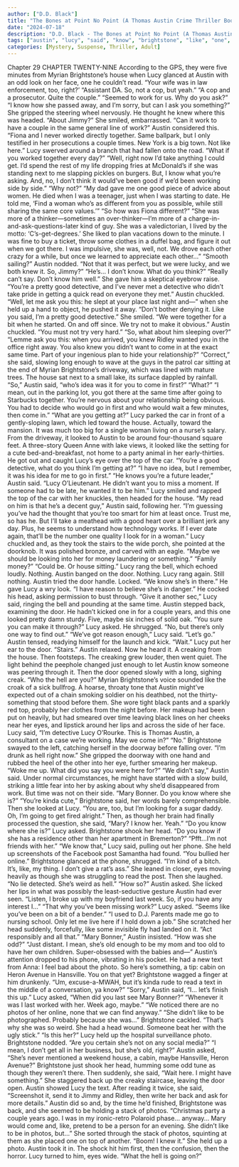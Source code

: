 ```yaml
---
author: ["D.D. Black"]
title: "The Bones at Point No Point (A Thomas Austin Crime Thriller Book 1) - Chapter 30"
date: "2024-07-18"
description: "D.D. Black - The Bones at Point No Point (A Thomas Austin Crime Thriller Book 1)"
tags: ["austin", "lucy", "said", "know", "brightstone", "like", "one", "house", "time", "photo", "work", "good", "door", "asked", "read", "right", "ask", "knew", "let", "come", "eye", "head", "mary", "couple", "together"]
categories: [Mystery, Suspense, Thriller, Adult]
---
```


Chapter 29
CHAPTER TWENTY-NINE
According to the GPS, they were five minutes from Myrian Brightstone’s house when Lucy glanced at Austin with an odd look on her face, one he couldn’t read. “Your wife was in law enforcement, too, right?’
“Assistant DA. So, not a cop, but yeah.”
“A cop and a prosecutor. Quite the couple.”
“Seemed to work for us. Why do you ask?”
“I know how she passed away, and I’m sorry, but can I ask you something?” She gripped the steering wheel nervously.
He thought he knew where this was headed. “About Jimmy?”
She smiled, embarrassed. “Can it work to have a couple in the same general line of work?”
Austin considered this. “Fiona and I never worked directly together. Same ballpark, but I only testified in her prosecutions a couple times. New York is a big town. Not like here.”
Lucy swerved around a branch that had fallen onto the road. “What if you worked together every day?”
“Well, right now I’d take anything I could get. I’d spend the rest of my life dropping fries at McDonald’s if she was standing next to me slapping pickles on burgers. But, I know what you’re asking. And, no, I don’t think it would’ve been good if we’d been working side by side.”
“Why not?”
“My dad gave me one good piece of advice about women. He died when I was a teenager, just when I was starting to date. He told me, ‘Find a woman who’s as different from you as possible, while still sharing the same core values.’”
“So how was Fiona different?”
“She was more of a thinker—sometimes an over-thinker—I’m more of a charge-in-and-ask-questions-later kind of guy. She was a valedictorian, I lived by the motto: ‘C’s-get-degrees.’ She liked to plan vacations down to the minute. I was fine to buy a ticket, throw some clothes in a duffel bag, and figure it out when we got there. I was impulsive, she was, well, not. We drove each other crazy for a while, but once we learned to appreciate each other…”
“Smooth sailing?”
Austin nodded. “Not that it was perfect, but we were lucky, and we both knew it. So, Jimmy?”
“He’s… I don’t know. What do you think?”
“Really can’t say. Don’t know him well.”
She gave him a skeptical eyebrow raise. “You’re a pretty good detective, and I’ve never met a detective who didn’t take pride in getting a quick read on everyone they met.”
Austin chuckled. “Well, let me ask you this: he slept at your place last night and—” when she held up a hand to object, he pushed it away. “Don’t bother denying it. Like you said, I’m a pretty good detective.”
She smiled. “We were together for a bit when he started. On and off since. We try not to make it obvious.”
Austin chuckled. “You must not try very hard.”
“So, what about him sleeping over?”
“Lemme ask you this: when you arrived, you knew Ridley wanted you in the office right away. You also knew you didn’t want to come in at the exact same time. Part of your ingenious plan to hide your relationship?”
“Correct,” she said, slowing long enough to wave at the guys in the patrol car sitting at the end of Myrian Brightstone’s driveway, which was lined with mature trees. The house sat next to a small lake, its surface dappled by rainfall.
“So,” Austin said, “who’s idea was it for you to come in first?”
“What?”
“I mean, out in the parking lot, you got there at the same time after going to Starbucks together. You’re nervous about your relationship being obvious. You had to decide who would go in first and who would wait a few minutes, then come in.”
“What are you getting at?” Lucy parked the car in front of a gently-sloping lawn, which led toward the house.
Actually, toward the mansion. It was much too big for a single woman living on a nurse’s salary. From the driveway, it looked to Austin to be around four-thousand square feet. A three-story Queen Anne with lake views, it looked like the setting for a cute bed-and-breakfast, not home to a party animal in her early-thirties.
He got out and caught Lucy’s eye over the top of the car. “You’re a good detective, what do you think I’m getting at?”
“I have no idea, but I remember, it was his idea for me to go in first.”
“He knows you’re a future leader,” Austin said. “Lucy O’Lieutenant. He didn’t want you to miss a moment. If someone had to be late, he wanted it to be him.”
Lucy smiled and rapped the top of the car with her knuckles, then headed for the house.
“My read on him is that he’s a decent guy,” Austin said, following her. “I’m guessing you’ve had the thought that you’re too smart for him at least once. Trust me, so has he. But I’ll take a meathead with a good heart over a brilliant jerk any day. Plus, he seems to understand how technology works. If I ever date again, that’ll be the number one quality I look for in a woman.”
Lucy chuckled and, as they took the stairs to the wide porch, she pointed at the doorknob. It was polished bronze, and carved with an eagle. “Maybe we should be looking into her for money laundering or something.”
“Family money?”
“Could be. Or house sitting.”
Lucy rang the bell, which echoed loudly. Nothing.
Austin banged on the door. Nothing.
Lucy rang again. Still nothing.
Austin tried the door handle. Locked. “We know she’s in there.” He gave Lucy a wry look. “I have reason to believe she’s in danger.” He cocked his head, asking permission to bust through.
“Give it another sec,” Lucy said, ringing the bell and pounding at the same time.
Austin stepped back, examining the door. He hadn’t kicked one in for a couple years, and this one looked pretty damn sturdy. Five, maybe six inches of solid oak.
“You sure you can make it through?” Lucy asked.
He shrugged. “No, but there’s only one way to find out.”
“We’ve got reason enough,” Lucy said. “Let’s go.”
Austin tensed, readying himself for the launch and kick.
“Wait.” Lucy put her ear to the door. “Stairs.”
Austin relaxed. Now he heard it. A creaking from the house. Then footsteps.
The creaking grew louder, then went quiet. The light behind the peephole changed just enough to let Austin know someone was peering through it. Then the door opened slowly with a long, sighing creak.
“Who the hell are you?” Myrian Brightstone’s voice sounded like the croak of a sick bullfrog. A hoarse, throaty tone that Austin might’ve expected out of a chain smoking soldier on his deathbed, not the thirty-something that stood before them. She wore tight black pants and a sparkly red top, probably her clothes from the night before. Her makeup had been put on heavily, but had smeared over time leaving black lines on her cheeks near her eyes, and lipstick around her lips and across the side of her face.
Lucy said, “I’m detective Lucy O’Rourke. This is Thomas Austin, a consultant on a case we’re working. May we come in?”
“No.” Brightstone swayed to the left, catching herself in the doorway before falling over. “I’m drunk as hell right now.” She gripped the doorway with one hand and rubbed the heel of the other into her eye, further smearing her makeup. “Woke me up. What did you say you were here for?”
“We didn’t say,” Austin said. Under normal circumstances, he might have started with a slow build, striking a little fear into her by asking about why she’d disappeared from work. But time was not on their side. “Mary Bonner. Do you know where she is?”
“You’re kinda cute,” Brightstone said, her words barely comprehensible. Then she looked at Lucy. “You are, too, but I’m looking for a sugar daddy. Oh, I’m going to get fired alright.” Then, as though her brain had finally processed the question, she said, “Mary? I know her. Yeah.”
“Do you know where she is?” Lucy asked.
Brightstone shook her head.
“Do you know if she has a residence other than her apartment in Bremerton?”
“Pfft…I’m not friends with her.”
“We know that,” Lucy said, pulling out her phone. She held up screenshots of the Facebook post Samantha had found. “You bullied her online.”
Brightstone glanced at the phone, shrugged. “I’m kind of a bitch. It’s, like, my thing. I don’t give a rat’s ass.” She leaned in closer, eyes moving heavily as though she was struggling to read the post. Then she laughed. “No lie detected. She’s weird as hell.”
“How so?” Austin asked.
She licked her lips in what was possibly the least-seductive gesture Austin had ever seen. “Listen, I broke up with my boyfriend last week. So, if you have any interest I…”
“That why you’ve been missing work?” Lucy asked. “Seems like you’ve been on a bit of a bender.”
“I used to D.J. Parents made me go to nursing school. Only let me live here if I hold down a job.” She scratched her head suddenly, forcefully, like some invisible fly had landed on it. “Act responsibly and all that.”
“Mary Bonner,” Austin insisted. “How was she odd?”
“Just distant. I mean, she’s old enough to be my mom and too old to have her own children. Super-obsessed with the babies and—”
Austin’s attention dropped to his phone, vibrating in his pocket. He had a new text from Anna:
I feel bad about the photo. So here’s something, a tip: cabin on Heron Avenue in Hansville. You on that yet?
Brightstone wagged a finger at him drunkenly. “Um, excuse-a-MWAH, but it’s kinda rude to read a text in the middle of a conversation, ya know?”
“Sorry,” Austin said, “I… let’s finish this up.”
Lucy asked, “When did you last see Mary Bonner?”
“Whenever it was I last worked with her. Week ago, maybe.”
“We noticed there are no photos of her online, none that we can find anyway.”
“She didn’t like to be photographed. Probably because she was…” Brightstone cackled. “That’s why she was so weird. She had a head wound. Someone beat her with the ugly stick.”
“Is this her?” Lucy held up the hospital surveillance photo.
Brightstone nodded.
“Are you certain she’s not on any social media?”
“I mean, I don’t get all in her business, but she’s old, right?”
Austin asked, “She’s never mentioned a weekend house, a cabin, maybe Hansville, Heron Avenue?”
Brightstone just shook her head, humming some odd tune as though they weren’t there. Then suddenly, she said, “Wait here. I might have something.”
She staggered back up the creaky staircase, leaving the door open.
Austin showed Lucy the text.
After reading it twice, she said, “Screenshot it, send it to Jimmy and Ridley, then write her back and ask for more details.”
Austin did so and, by the time he’d finished, Brightstone was back, and she seemed to be holding a stack of photos. “Christmas party a couple years ago. I was in my ironic-retro Polaroid phase… anyway… Mary would come and, like, pretend to be a person for an evening. She didn’t like to be in photos, but…” She sorted through the stack of photos, squinting at them as she placed one on top of another. “Boom! I knew it.” She held up a photo.
Austin took it in. The shock hit him first, then the confusion, then the horror.
Lucy turned to him, eyes wide. “What the hell is going on?”